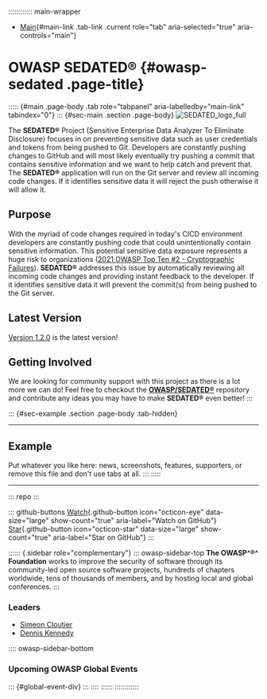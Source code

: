 :::::::::::: main-wrapper
- [Main](#div-main){#main-link .tab-link .current role="tab"
  aria-selected="true" aria-controls="main"}

# OWASP SEDATED® {#owasp-sedated .page-title}

::::: {#main .page-body .tab role="tabpanel" aria-labelledby="main-link" tabindex="0"}
::: {#sec-main .section .page-body}
![SEDATED_logo_full](../../raw.githubusercontent.com/OWASP/www-project-sedated/master/assets/images/SEDATED_logo_full.png)

The **SEDATED®** Project (Sensitive Enterprise Data Analyzer To
Eliminate Disclosure) focuses in on preventing sensitive data such as
user credentials and tokens from being pushed to Git. Developers are
constantly pushing changes to GitHub and will most likely eventually try
pushing a commit that contains sensitive information and we want to help
catch and prevent that. The **SEDATED®** application will run on the Git
server and review all incoming code changes. If it identifies sensitive
data it will reject the push otherwise it will allow it.

## Purpose

With the myriad of code changes required in today's CICD environment
developers are constantly pushing code that could unintentionally
contain sensitive information. This potential sensitive data exposure
represents a huge risk to organizations ([2021 OWASP Top Ten #2 -
Cryptographic
Failures](../Top10/A02_2021-Cryptographic_Failures/index.html)).
**SEDATED®** addresses this issue by automatically reviewing all
incoming code changes and providing instant feedback to the developer.
If it identifies sensitive data it will prevent the commit(s) from being
pushed to the Git server.

## Latest Version

[Version 1.2.0](https://github.com/OWASP/SEDATED/releases/tag/v1.2.0) is
the latest version!

## Getting Involved

We are looking for community support with this project as there is a lot
more we can do! Feel free to checkout the
**[OWASP/SEDATED®](https://github.com/owasp/sedated)** repository and
contribute any ideas you may have to make **SEDATED®** even better!
:::

::: {#sec-example .section .page-body .tab-hidden}

------------------------------------------------------------------------

## Example

Put whatever you like here: news, screenshots, features, supporters, or
remove this file and don't use tabs at all.
:::
:::::

------------------------------------------------------------------------

::: repo
:::

::: github-buttons
[Watch](https://github.com/owasp/www-project-sedated/subscription){.github-button
icon="octicon-eye" data-size="large" show-count="true"
aria-label="Watch on GitHub"}
[Star](https://github.com/owasp/www-project-sedated){.github-button
icon="octicon-star" data-size="large" show-count="true"
aria-label="Star on GitHub"}
:::

:::::: {.sidebar role="complementary"}
::: owasp-sidebar-top
**The OWASP^®^ Foundation** works to improve the security of software
through its community-led open source software projects, hundreds of
chapters worldwide, tens of thousands of members, and by hosting local
and global conferences.
:::

### Leaders

- [Simeon
  Cloutier](https://www.linkedin.com/in/simeon-cloutier-7956a856/)
- [Dennis Kennedy](https://www.linkedin.com/in/denniskennedy113/)

:::: owasp-sidebar-bottom
### Upcoming OWASP Global Events

::: {#global-event-div}
:::
::::
::::::
::::::::::::
